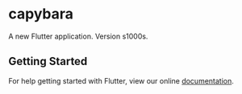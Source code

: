 # capybara

A new Flutter application. Version s1000s.

## Getting Started

For help getting started with Flutter, view our online
[documentation](https://flutter.io/).
